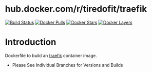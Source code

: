 # hub.docker.com/r/tiredofit/traefik

[![Build Status](https://img.shields.io/docker/build/tiredofit/traefik.svg)](https://hub.docker.com/r/tiredofit/traefik)
[![Docker Pulls](https://img.shields.io/docker/pulls/tiredofit/traefik.svg)](https://hub.docker.com/r/tiredofit/traefik)
[![Docker Stars](https://img.shields.io/docker/stars/tiredofit/traefik.svg)](https://hub.docker.com/r/tiredofit/traefik)
[![Docker 
Layers](https://images.microbadger.com/badges/image/tiredofit/traefik.svg)](https://microbadger.com/images/tiredofit/traefik)

# Introduction

Dockerfile to build an [traefik](https://traefik.io/) container image.

* Please See Individual Branches for Versions and Builds
